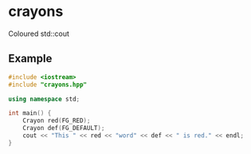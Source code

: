 # crayons
Coloured std::cout

## Example

```C++
#include <iostream>
#include "crayons.hpp"

using namespace std;

int main() {
    Crayon red(FG_RED);
    Crayon def(FG_DEFAULT);
    cout << "This " << red << "word" << def << " is red." << endl;
}
```
